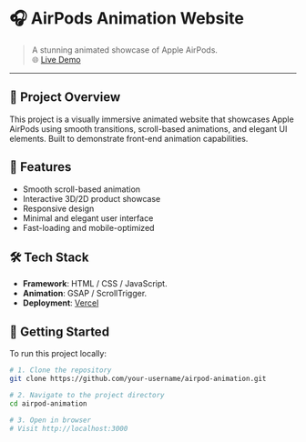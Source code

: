 # 🎧 AirPods Animation Website

> A stunning animated showcase of Apple AirPods.  
> 🌐 [Live Demo](https://airpod-animation.vercel.app)

---

## 📌 Project Overview

This project is a visually immersive animated website that showcases Apple AirPods using smooth transitions, scroll-based animations, and elegant UI elements. Built to demonstrate front-end animation capabilities.

## 🌟 Features

- Smooth scroll-based animation
- Interactive 3D/2D product showcase
- Responsive design
- Minimal and elegant user interface
- Fast-loading and mobile-optimized

## 🛠️ Tech Stack

- **Framework**: HTML / CSS / JavaScript.
- **Animation**: GSAP / ScrollTrigger.
- **Deployment**: [Vercel](https://vercel.com/)

## 🚀 Getting Started

To run this project locally:

```bash
# 1. Clone the repository
git clone https://github.com/your-username/airpod-animation.git

# 2. Navigate to the project directory
cd airpod-animation

# 3. Open in browser
# Visit http://localhost:3000
